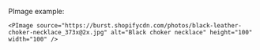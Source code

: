 PImage example:

```vue
<PImage source="https://burst.shopifycdn.com/photos/black-leather-choker-necklace_373x@2x.jpg" alt="Black choker necklace" height="100" width="100" />
```